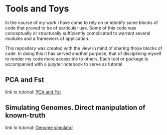 # Tools and Toys

In the course of my work i have come to rely on or identify some blocks of code that
proved to be of particular use. Some of this code was conceptually or structurally
sufficiently complicated to warrant several modules and a framework of application.

This repository was created with the view in mind of sharing those blocks of code.
In doing this it has served another purpose, that of disciplining myself to render 
my code more accessible to others. Each tool or package is accompanied with
a jupyter notebook to serve as tutorial. 

## PCA and Fst

link to tutorial: [PCA and Fst](https://nbviewer.jupyter.org/github/SantosJGND/Tools_and_toys/blob/master/PCA_Fst_estimation/Euclidian_to_fst.ipynb)

## Simulating Genomes. Direct manipulation of known-truth

link to tutorial: [Genome simulator](https://nbviewer.jupyter.org/github/SantosJGND/Tools_and_toys/blob/master/Simulate_genomes/Genomic%20structure%20Simulator.ipynb)